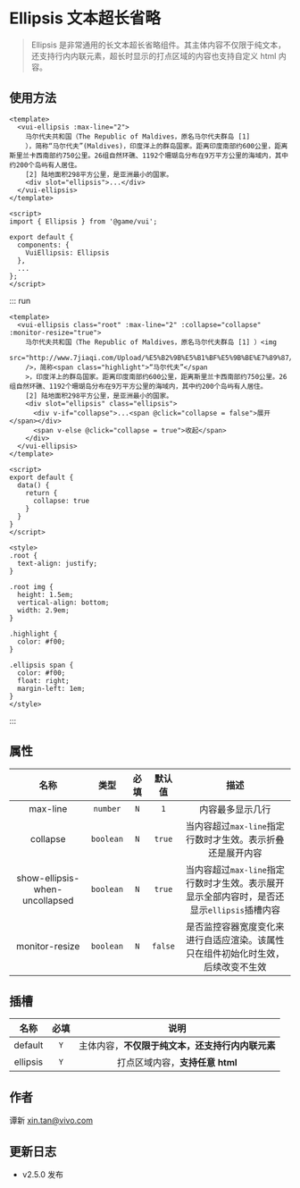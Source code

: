 # Ellipsis 文本超长省略

> Ellipsis 是非常通用的长文本超长省略组件。其主体内容不仅限于纯文本，还支持行内内联元素，超长时显示的打点区域的内容也支持自定义 html 内容。

## 使用方法

```vue
<template>
  <vui-ellipsis :max-line="2">
    马尔代夫共和国（The Republic of Maldives，原名马尔代夫群岛 [1]
    ），简称“马尔代夫”(Maldives)，印度洋上的群岛国家。距离印度南部约600公里，距离斯里兰卡西南部约750公里。26组自然环礁、1192个珊瑚岛分布在9万平方公里的海域内，其中约200个岛屿有人居住。
    [2] 陆地面积298平方公里，是亚洲最小的国家。
    <div slot="ellipsis">...</div>
  </vui-ellipsis>
</template>

<script>
import { Ellipsis } from '@game/vui';

export default {
  components: {
    VuiEllipsis: Ellipsis
  },
  ...
};
</script>
```

::: run

```vue
<template>
  <vui-ellipsis class="root" :max-line="2" :collapse="collapse" :monitor-resize="true">
    马尔代夫共和国（The Republic of Maldives，原名马尔代夫群岛 [1] ）<img
      src="http://www.7jiaqi.com/Upload/%E5%B2%9B%E5%B1%BF%E5%9B%BE%E7%89%87/ozen/%E9%A3%8E%E6%99%AF%E5%9B%BE/%E9%A3%8E%E6%99%AF%E5%A4%B4%E5%9B%BE.jpg"
    />，简称<span class="highlight">“马尔代夫”</span
    >，印度洋上的群岛国家。距离印度南部约600公里，距离斯里兰卡西南部约750公里。26组自然环礁、1192个珊瑚岛分布在9万平方公里的海域内，其中约200个岛屿有人居住。
    [2] 陆地面积298平方公里，是亚洲最小的国家。
    <div slot="ellipsis" class="ellipsis">
      <div v-if="collapse">...<span @click="collapse = false">展开</span></div>
      <span v-else @click="collapse = true">收起</span>
    </div>
  </vui-ellipsis>
</template>

<script>
export default {
  data() {
    return {
      collapse: true
    }
  }
}
</script>

<style>
.root {
  text-align: justify;
}

.root img {
  height: 1.5em;
  vertical-align: bottom;
  width: 2.9em;
}

.highlight {
  color: #f00;
}

.ellipsis span {
  color: #f00;
  float: right;
  margin-left: 1em;
}
</style>
```

:::

## 属性

|              名称              |   类型    | 必填 | 默认值  |                                            描述                                            |
| :----------------------------: | :-------: | :--: | :-----: | :----------------------------------------------------------------------------------------: |
|            max-line            | `number`  | `N`  |   `1`   |                                      内容最多显示几行                                      |
|            collapse            | `boolean` | `N`  | `true`  |                 当内容超过`max-line`指定行数时才生效。表示折叠还是展开内容                 |
| show-ellipsis-when-uncollapsed | `boolean` | `N`  | `true`  | 当内容超过`max-line`指定行数时才生效。表示展开显示全部内容时，是否还显示`ellipsis`插槽内容 |
|         monitor-resize         | `boolean` | `N`  | `false` |      是否监控容器宽度变化来进行自适应渲染。该属性只在组件初始化时生效，后续改变不生效      |

## 插槽

|   名称   | 必填 |                       说明                       |
| :------: | :--: | :----------------------------------------------: |
| default  | `Y`  | 主体内容，**不仅限于纯文本，还支持行内内联元素** |
| ellipsis | `Y`  |         打点区域内容，**支持任意 html**          |

## 作者

谭新 <xin.tan@vivo.com>

## 更新日志

- v2.5.0 发布
